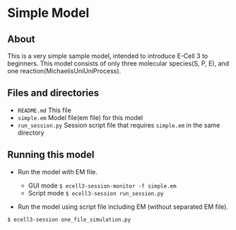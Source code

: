 Simple Model
============

About
-----

This is a very simple sample model, intended to introduce E-Cell 3 to beginners.
This model consists of only three molecular species(S, P, E), and one reaction(MichaelisUniUniProcess).

Files and directories
---------------------

* `README.md`  This file
* `simple.em`  Model file(em file) for this model
* `run_session.py`  Session script file that requires `simple.em` in the same directory

Running this model
------------------

* Run the model with EM file.
    * GUI mode  `$ ecell3-session-monitor -f simple.em`
    * Script mode  `$ ecell3-session run_session.py`

* Run the model using script file including EM (without separated EM file).

```
$ ecell3-session one_file_simulation.py
```
